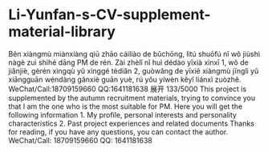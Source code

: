 # Li-Yunfan-s-CV-supplement-material-library
 Běn xiàngmù miànxiàng qiū zhāo cáiliào de bǔchōng, lìtú shuōfú nǐ wǒ jiùshì nàgè zuì shìhé dāng PM de rén. Zài zhèlǐ nǐ huì dédào yǐxià xìnxī 1, wǒ de jiǎnjiè, gèrén xìngqù yǔ xìnggé tèdiǎn 2, guòwǎng de yīxiē xiàngmù jīnglì yǔ xiāngguān wéndàng gǎnxiè guān yuè, rú yǒu yíwèn kěyǐ liánxì zuòzhě. WeChat/Call:18709159660 QQ:1641181638 展开 133/5000 This project is supplemented by the autumn recruitment materials, trying to convince you that I am the one who is the most suitable for PM. Here you will get the following information 1. My profile, personal interests and personality characteristics 2. Past project experiences and related documents Thanks for reading, if you have any questions, you can contact the author. WeChat/Call: 18709159660 QQ: 1641181638
